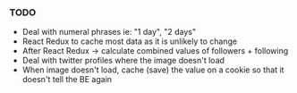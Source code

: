 ### TODO

- Deal with numeral phrases ie: "1 day", "2 days"
- React Redux to cache most data as it is unlikely to change
- After React Redux -> calculate combined values of followers + following
- Deal with twitter profiles where the image doesn't load
- When image doesn't load, cache (save) the value on a cookie so that it doesn't tell the BE again
